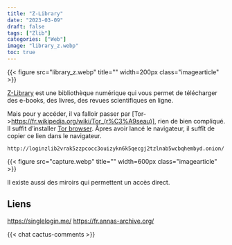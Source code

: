 ```yaml
---
title: "Z-Library"
date: "2023-03-09"
draft: false
tags: ["Zlib"]
categories: ["Web"]
image: "library_z.webp"
toc: true
---
```

{{< figure src="library_z.webp" title="" width=200px class="imagearticle" >}}

[Z-Library](https://fr.wikipedia.org/wiki/Z-Library) est une bibliothèque numérique qui vous permet de télécharger des e-books, des livres, des revues scientifiques en ligne.

Mais pour y accéder, il va falloir passer par [Tor->https://fr.wikipedia.org/wiki/Tor_(r%C3%A9seau)], rien de bien compliqué.
 Il suffit d’installer [Tor browser](https://www.torproject.org/download/). Âpres avoir lancé le navigateur, il suffît de copier ce lien dans le navigateur. 

`http://loginzlib2vrak5zzpcocc3ouizykn6k5qecgj2tzlnab5wcbqhembyd.onion/`

{{< figure src="capture.webp" title="" width=600px class="imagearticle" >}}

Il existe aussi des miroirs qui permettent un accès direct. 

## Liens
https://singlelogin.me/
https://fr.annas-archive.org/

{{< chat cactus-comments >}}


